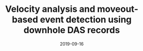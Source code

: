 ---
title: "Velocity analysis and moveout-based event detection using downhole DAS records"
collection: talks
type: "Conference"
venue: "SEG Annual Meeting 2019"
date: 2019-09-16
location: "San Antonio, Texas"
---